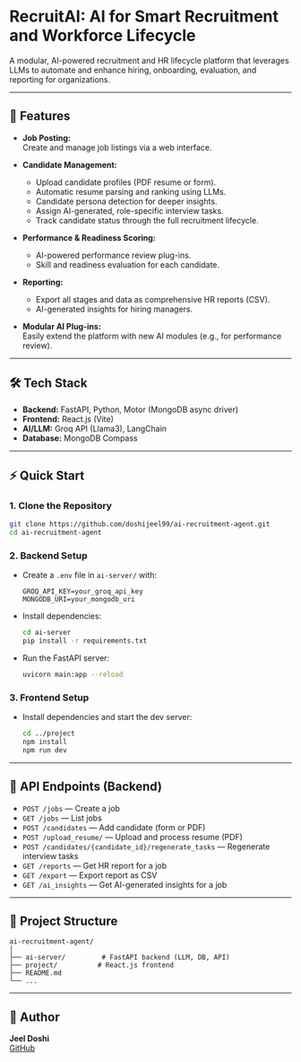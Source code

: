 # RecruitAI: AI for Smart Recruitment and Workforce Lifecycle

A modular, AI-powered recruitment and HR lifecycle platform that leverages LLMs to automate and enhance hiring, onboarding, evaluation, and reporting for organizations.

---

## 🚀 Features

- **Job Posting:**  
  Create and manage job listings via a web interface.

- **Candidate Management:**  
  - Upload candidate profiles (PDF resume or form).
  - Automatic resume parsing and ranking using LLMs.
  - Candidate persona detection for deeper insights.
  - Assign AI-generated, role-specific interview tasks.
  - Track candidate status through the full recruitment lifecycle.

- **Performance & Readiness Scoring:**  
  - AI-powered performance review plug-ins.
  - Skill and readiness evaluation for each candidate.

- **Reporting:**  
  - Export all stages and data as comprehensive HR reports (CSV).
  - AI-generated insights for hiring managers.

- **Modular AI Plug-ins:**  
  Easily extend the platform with new AI modules (e.g., for performance review).

---

## 🛠️ Tech Stack

- **Backend:** FastAPI, Python, Motor (MongoDB async driver)
- **Frontend:** React.js (Vite)
- **AI/LLM:** Groq API (Llama3), LangChain
- **Database:** MongoDB Compass

---

## ⚡ Quick Start

### 1. Clone the Repository

```bash
git clone https://github.com/doshijeel99/ai-recruitment-agent.git
cd ai-recruitment-agent
```

### 2. Backend Setup

- Create a `.env` file in `ai-server/` with:
  ```
  GROQ_API_KEY=your_groq_api_key
  MONGODB_URI=your_mongodb_uri
  ```
- Install dependencies:
  ```bash
  cd ai-server
  pip install -r requirements.txt
  ```
- Run the FastAPI server:
  ```bash
  uvicorn main:app --reload
  ```

### 3. Frontend Setup

- Install dependencies and start the dev server:
  ```bash
  cd ../project
  npm install
  npm run dev
  ```

---

## 🧩 API Endpoints (Backend)

- `POST /jobs` — Create a job
- `GET /jobs` — List jobs
- `POST /candidates` — Add candidate (form or PDF)
- `POST /upload_resume/` — Upload and process resume (PDF)
- `POST /candidates/{candidate_id}/regenerate_tasks` — Regenerate interview tasks
- `GET /reports` — Get HR report for a job
- `GET /export` — Export report as CSV
- `GET /ai_insights` — Get AI-generated insights for a job

---


## 📂 Project Structure

```
ai-recruitment-agent/
│
├── ai-server/         # FastAPI backend (LLM, DB, API)
├── project/          # React.js frontend
├── README.md
└── ...
```

---

## 👤 Author

**Jeel Doshi**  
[GitHub](https://github.com/doshijeel99)



